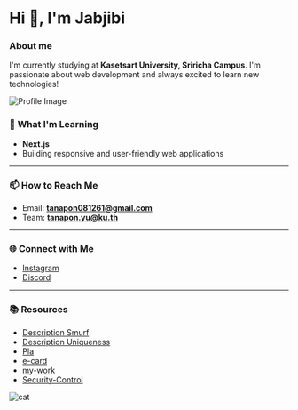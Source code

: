 # Hi 👋, I'm Jabjibi
### **About me** 
  I'm currently studying at **Kasetsart University, Sriricha Campus**. I'm passionate about web development and always excited to learn new technologies!

![Profile Image](./image_readme/image_me.jpg)

### 🌱 **What I'm Learning**
- **Next.js**
- Building responsive and user-friendly web applications

---

### 📫 **How to Reach Me**
- Email: **tanapon081261@gmail.com**
- Team: **tanapon.yu@ku.th**

---

### 🌐 **Connect with Me**
- [Instagram](https://instagram.com/jjab_bb)
- [Discord](https://discord.gg/Wtuw6Z5K)

---

### 📚 **Resources**
- [Description Smurf](smurf.md)
- [Description Uniqueness](uniqueness.md)
- [Pla](https://jis03.github.io)
- [e-card](e-card.md)
- [my-work](mywork.md)
- [Security-Control](security-control.md)


![cat](https://media.tenor.com/wht0_M71CxsAAAAi/milkie-spin-milkie-vt.gif)

